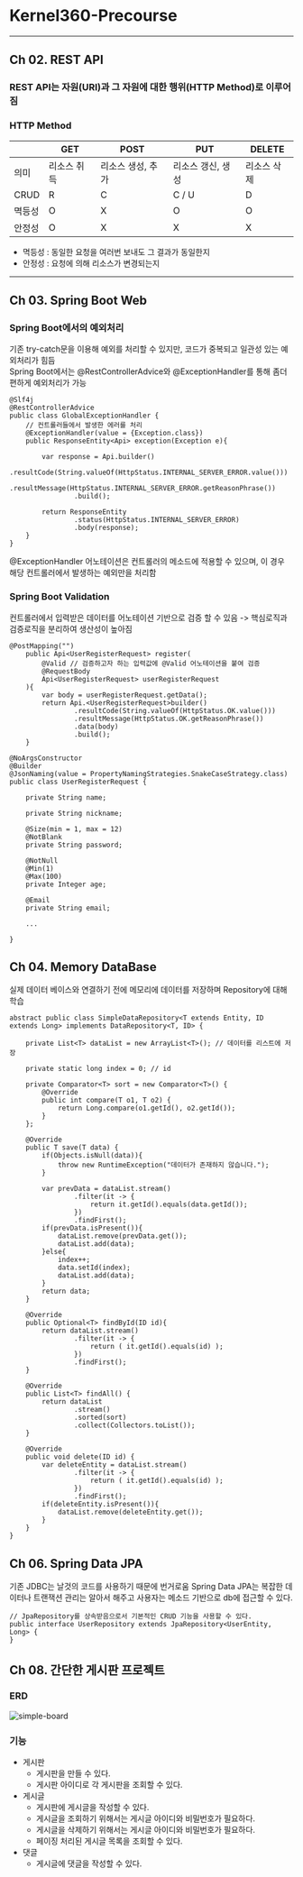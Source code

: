 # Kernel360-Precourse
---
## Ch 02. REST API
### REST API는 자원(URI)과 그 자원에 대한 행위(HTTP Method)로 이루어짐
### HTTP Method
|  | GET | POST | PUT | DELETE |
| --- | --- | --- | --- | --- |
| 의미 | 리소스 취득 | 리소스 생성, 추가 | 리소스 갱신, 생성 | 리소스 삭제 |
| CRUD | R | C | C / U | D |
| 멱등성 | O | X | O | O |
| 안정성 | O | X | X | X |
* 멱등성 : 동일한 요청을 여러번 보내도 그 결과가 동일한지
* 안정성 : 요청에 의해 리소스가 변경되는지
---
## Ch 03. Spring Boot Web
### Spring Boot에서의 예외처리
기존 try-catch문을 이용해 예외를 처리할 수 있지만, 코드가 중복되고 일관성 있는 예외처리가 힘듬<br>
Spring Boot에서는 @RestControllerAdvice와 @ExceptionHandler를 통해 좀더 편하게 예외처리가 가능
```
@Slf4j
@RestControllerAdvice
public class GlobalExceptionHandler {
    // 컨트롤러들에서 발생한 에러를 처리
    @ExceptionHandler(value = {Exception.class})
    public ResponseEntity<Api> exception(Exception e){

        var response = Api.builder()
                .resultCode(String.valueOf(HttpStatus.INTERNAL_SERVER_ERROR.value()))
                .resultMessage(HttpStatus.INTERNAL_SERVER_ERROR.getReasonPhrase())
                .build();

        return ResponseEntity
                .status(HttpStatus.INTERNAL_SERVER_ERROR)
                .body(response);
    }
}
```

@ExceptionHandler 어노테이션은 컨트롤러의 메소드에 적용할 수 있으며, 이 경우 해당 컨트롤러에서 발생하는 예외만을 처리함
### Spring Boot Validation
컨트롤러에서 입력받은 데이터를 어노테이션 기반으로 검증 할 수 있음
-> 핵심로직과 검증로직을 분리하여 생산성이 높아짐

```
@PostMapping("")
    public Api<UserRegisterRequest> register(
        @Valid // 검증하고자 하는 입력값에 @Valid 어노테이션을 붙여 검증
        @RequestBody
        Api<UserRegisterRequest> userRegisterRequest
    ){
        var body = userRegisterRequest.getData();
        return Api.<UserRegisterRequest>builder()
                .resultCode(String.valueOf(HttpStatus.OK.value()))
                .resultMessage(HttpStatus.OK.getReasonPhrase())
                .data(body)
                .build();
    }
```
```
@NoArgsConstructor
@Builder
@JsonNaming(value = PropertyNamingStrategies.SnakeCaseStrategy.class)
public class UserRegisterRequest {

    private String name;

    private String nickname;

    @Size(min = 1, max = 12)
    @NotBlank
    private String password;

    @NotNull
    @Min(1)
    @Max(100)
    private Integer age;

    @Email
    private String email;

    ...

}
```
## Ch 04. Memory DataBase
실제 데이터 베이스와 연결하기 전에 메모리에 데이터를 저장하며 Repository에 대해 학습
```
abstract public class SimpleDataRepository<T extends Entity, ID extends Long> implements DataRepository<T, ID> {

    private List<T> dataList = new ArrayList<T>(); // 데이터를 리스트에 저장

    private static long index = 0; // id

    private Comparator<T> sort = new Comparator<T>() {
        @Override
        public int compare(T o1, T o2) {
            return Long.compare(o1.getId(), o2.getId());
        }
    };

    @Override
    public T save(T data) {
        if(Objects.isNull(data)){
            throw new RuntimeException("데이터가 존재하지 않습니다.");
        }

        var prevData = dataList.stream()
                .filter(it -> {
                    return it.getId().equals(data.getId());
                })
                .findFirst();
        if(prevData.isPresent()){
            dataList.remove(prevData.get());
            dataList.add(data);
        }else{
            index++;
            data.setId(index);
            dataList.add(data);
        }
        return data;
    }

    @Override
    public Optional<T> findById(ID id){
        return dataList.stream()
                .filter(it -> {
                    return ( it.getId().equals(id) );
                })
                .findFirst();
    }

    @Override
    public List<T> findAll() {
        return dataList
                .stream()
                .sorted(sort)
                .collect(Collectors.toList());
    }

    @Override
    public void delete(ID id) {
        var deleteEntity = dataList.stream()
                .filter(it -> {
                    return ( it.getId().equals(id) );
                })
                .findFirst();
        if(deleteEntity.isPresent()){
            dataList.remove(deleteEntity.get());
        }
    }
}
```

## Ch 06. Spring Data JPA
기존 JDBC는 날것의 코드를 사용하기 때문에 번거로움
Spring Data JPA는 복잡한 데이터나 트랜잭션 관리는 알아서 해주고 사용자는 메소드 기반으로 db에 접근할 수 있다.

```
// JpaRepository를 상속받음으로서 기본적인 CRUD 기능을 사용할 수 있다.
public interface UserRepository extends JpaRepository<UserEntity, Long> {
}
```

## Ch 08. 간단한 게시판 프로젝트

### ERD
![simple-board](https://github.com/user-attachments/assets/f71695cb-3f68-45e0-a976-3ecccf3a3f15)


### 기능
- 게시판
    - 게시판을 만들 수 있다.
    - 게시판 아이디로 각 게시판을 조회할 수 있다.
- 게시글
    - 게시판에 게시글을 작성할 수 있다.
    - 게시글을 조회하기 위해서는 게시글 아이디와 비밀번호가 필요하다.
    - 게시글을 삭제하기 위해서는 게시글 아이디와 비밀번호가 필요하다.
    - 페이징 처리된 게시글 목록을 조회할 수 있다.
- 댓글
    - 게시글에 댓글을 작성할 수 있다.

